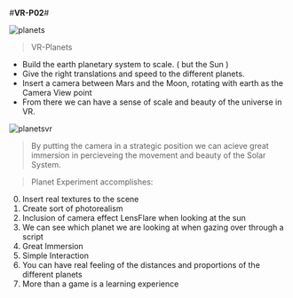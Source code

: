 #**VR-P02**#

![planets](https://cloud.githubusercontent.com/assets/17754060/20502096/f69dc99c-b012-11e6-80a2-0e9297550cce.jpg)

> VR-Planets

  * Build the earth planetary system to scale. ( but the Sun )
  * Give the right translations and speed to the different planets.
  * Insert a camera between Mars and the Moon, rotating with earth as the Camera View point
  * From there we can have a sense of scale and beauty of the universe in VR.
  
![planetsvr](https://cloud.githubusercontent.com/assets/17754060/20501895/1a78ca0c-b012-11e6-8287-572e3d3b9cb8.jpg)

> By putting the camera in a strategic position we can acieve great immersion in  percieveing the movement and beauty 
of the Solar System.

> Planet Experiment accomplishes:

  0. Insert real textures to the scene
  1. Create sort of photorealism 
  2. Inclusion of camera effect LensFlare when looking at the sun
  3. We can see which planet we are looking at when gazing over through a script
  4. Great Immersion
  5. Simple Interaction
  6. You can have real feeling of the distances and proportions of the different planets
  7. More than a game is a learning experience


